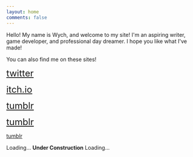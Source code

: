 ```yaml
---
layout: home
comments: false
---
```


Hello! My name is Wych, and welcome to my site! I'm an aspiring writer, game developer, and professional day dreamer. I hope you like what I've made!

You can also find me on these sites!


<i class="fa fa-twitter fa-2x fa-fw"></i> <font size="+2"><a href="https://twitter.com/wychwitch">twitter</a></font>

<i class="fa fa-gamepad fa-2x fa-fw"></i> <font size="+2"><a href="https://wychwitch.itch.io">itch.io</a></font>

<i class="fa fa-tumblr fa-2x fa-fw"></i> <font size="+2"><a href="https://wychwitch.tumblr.com">tumblr</a></font>

<i class="fa fa-tumblr fa-2x fa-fw"></i> <font size="+2"><a href="https://wychwitch.tumblr.com">tumblr</a></font>

<span class="fa-stack fa-lg">
  <i class="fa fa-file-text fa-stack-2x"></i>
  <i class="fa fa-pencil fa-stack-2x"></i>
</span><a href="https://wychwitch.tumblr.com">tumblr</a></font> 

<i class="fa fa-cog fa-spin fa-sm fa-fw"></i>
<span class="sr-only">Loading...</span> **Under Construction** <i class="fa fa-cog fa-spin fa-sm fa-fw"></i>
<span class="sr-only">Loading...</span>
